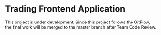 # Trading Frontend Application

This project is under development. Since this project follows the GitFlow, the final work will be merged to the master branch after Team Code Review.
